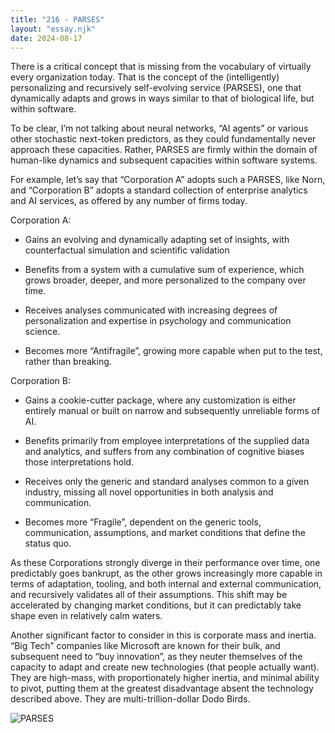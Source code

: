 ```yaml
---
title: "216 - PARSES"
layout: "essay.njk"
date: 2024-08-17
---
```


There is a critical concept that is missing from the vocabulary of virtually every organization today. That is the concept of the (intelligently) personalizing and recursively self-evolving service (PARSES), one that dynamically adapts and grows in ways similar to that of biological life, but within software.

To be clear, I’m not talking about neural networks, “AI agents” or various other stochastic next-token predictors, as they could fundamentally never approach these capacities. Rather, PARSES are firmly within the domain of human-like dynamics and subsequent capacities within software systems. 

For example, let’s say that “Corporation A” adopts such a PARSES, like Norn, and “Corporation B” adopts a standard collection of enterprise analytics and AI services, as offered by any number of firms today.

Corporation A:

- Gains an evolving and dynamically adapting set of insights, with counterfactual simulation and scientific validation

- Benefits from a system with a cumulative sum of experience, which grows broader, deeper, and more personalized to the company over time.

- Receives analyses communicated with increasing degrees of personalization and expertise in psychology and communication science.

- Becomes more “Antifragile”, growing more capable when put to the test, rather than breaking.

Corporation B:

- Gains a cookie-cutter package, where any customization is either entirely manual or built on narrow and subsequently unreliable forms of AI.

- Benefits primarily from employee interpretations of the supplied data and analytics, and suffers from any combination of cognitive biases those interpretations hold.

- Receives only the generic and standard analyses common to a given industry, missing all novel opportunities in both analysis and communication.

- Becomes more “Fragile”, dependent on the generic tools, communication, assumptions, and market conditions that define the status quo.

As these Corporations strongly diverge in their performance over time, one predictably goes bankrupt, as the other grows increasingly more capable in terms of adaptation, tooling, and both internal and external communication, and recursively validates all of their assumptions. This shift may be accelerated by changing market conditions, but it can predictably take shape even in relatively calm waters.

Another significant factor to consider in this is corporate mass and inertia.  “Big Tech” companies like Microsoft are known for their bulk, and subsequent need to “buy innovation”, as they neuter themselves of the capacity to adapt and create new technologies (that people actually want). They are high-mass, with proportionately higher inertia, and minimal ability to pivot, putting them at the greatest disadvantage absent the technology described above. They are multi-trillion-dollar Dodo Birds.

![PARSES](https://media.licdn.com/dms/image/v2/D5622AQHXnSwIXzO25Q/feedshare-shrink_2048_1536/feedshare-shrink_2048_1536/0/1721620961009?e=1737590400&v=beta&t=HeIBVfJx5F9MTQmkGGeo1IPTtEeJXw3jEND6bIWMM-A)
